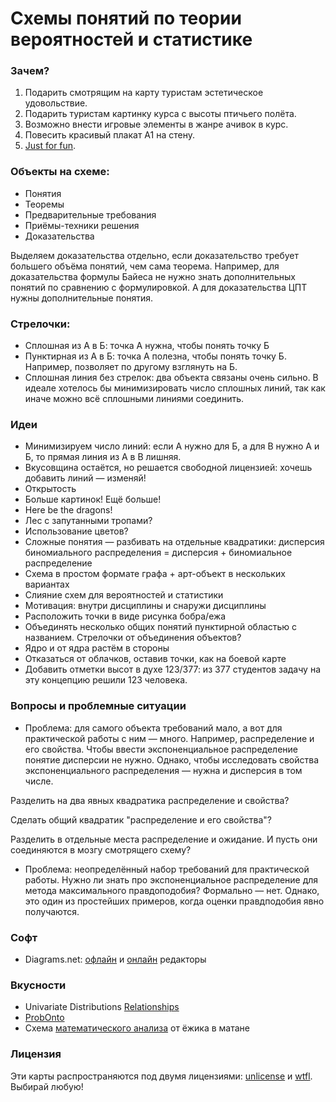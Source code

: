 # Схемы понятий по теории вероятностей и статистике

### Зачем?

1. Подарить смотрящим на карту туристам эстетическое удовольствие.
2. Подарить туристам картинку курса с высоты птичьего полёта.
3. Возможно внести игровые элементы в жанре ачивок в курс. 
4. Повесить красивый плакат А1 на стену.
5. [Just for fun](https://royallib.com/book/torvalds_linus/Just_for_Fun.html). 
### Объекты на схеме:

* Понятия
* Теоремы
* Предварительные требования
* Приёмы-техники решения
* Доказательства 
  
Выделяем доказательства отдельно, если доказательство требует большего объёма понятий, чем сама теорема.
Например, для доказательства формулы Байеса не нужно знать дополнительных понятий по сравнению с формулировкой.
А для доказательства ЦПТ нужны дополнительные понятия.


### Стрелочки:

* Сплошная из А в Б: точка А нужна, чтобы понять точку Б
* Пунктирная из А в Б: точка А полезна, чтобы понять точку Б. Например, позволяет по другому взглянуть на Б.
* Сплошная линия без стрелок: два объекта связаны очень сильно. 
В идеале хотелось бы минимизировать число сплошных линий, так как иначе можно всё сплошными линиями соединить. 

### Идеи

* Минимизируем число линий: если А нужно для Б, а для В нужно А и Б, то прямая линия из А в В лишняя.
* Вкусовщина остаётся, но решается свободной лицензией: хочешь добавить линий — изменяй!
* Открытость
* Больше картинок! Ещё больше!
* Here be the dragons!
* Лес с запутанными тропами?
* Использование цветов?
* Сложные понятия — разбивать на отдельные квадратики: дисперсия биномиального распределения = дисперсия + биномиальное распределение
* Схема в простом формате графа + арт-объект в нескольких вариантах
* Слияние схем для вероятностей и статистики
* Мотивация: внутри дисциплины и снаружи дисциплины
* Расположить точки в виде рисунка бобра/ежа
* Объединять несколько общих понятий пунктирной областью с названием. Стрелочки от объединения объектов?
* Ядро и от ядра растём в стороны
* Отказаться от облачков, оставив точки, как на боевой карте
* Добавить отметки высот в духе 123/377: из 377 студентов задачу на эту концепцию решили 123 человека. 


### Вопросы и проблемные ситуации

* Проблема: для самого объекта требований мало, а вот для практической работы с ним — много. 
Например, распределение и его свойства. Чтобы ввести экспоненциальное распределение понятие дисперсии не нужно.
Однако, чтобы исследовать свойства экспоненциального распределения — нужна и дисперсия в том числе.

Разделить на два явных квадратика распределение и свойства?

Сделать общий квадратик "распределение и его свойства"?

Разделить в отдельные места распределение и ожидание. И пусть они соединяются в мозгу смотрящего схему?

* Проблема: неопределённый набор требований для практической работы. 
Нужно ли знать про экспоненциальное распределение для метода максимального правдоподобия?
Формально — нет. Однако, это один из простейших примеров, когда оценки правдподобия явно получаются. 

### Софт

* Diagrams.net: [офлайн](https://github.com/jgraph/drawio-desktop/releases) и [онлайн](https://app.diagrams.net/) редакторы


### Вкусности

* Univariate Distributions [Relationships](http://www.math.wm.edu/~leemis/chart/UDR/UDR.html)
* [ProbOnto](https://sites.google.com/site/probonto/)
* Схема [математического анализа](https://vk.com/wall-186208863_5173) от ёжика в матане


### Лицензия

Эти карты распространяются под двумя лицензиями: [unlicense](https://github.com/bdemeshev/probability_map/blob/main/LICENSE.unlicense) и [wtfl](https://github.com/bdemeshev/probability_map/blob/main/LICENSE.wtfl). Выбирай любую!